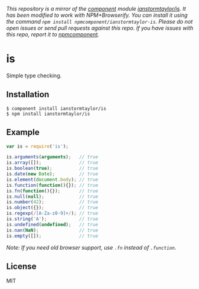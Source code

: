 *This repository is a mirror of the [component](http://component.io) module [ianstormtaylor/is](http://github.com/ianstormtaylor/is). It has been modified to work with NPM+Browserify. You can install it using the command `npm install npmcomponent/ianstormtaylor-is`. Please do not open issues or send pull requests against this repo. If you have issues with this repo, report it to [npmcomponent](https://github.com/airportyh/npmcomponent).*
# is
  
  Simple type checking.

## Installation

    $ component install ianstormtaylor/is
    $ npm install ianstormtaylor/is

## Example

```js
var is = require('is');

is.arguments(arguments);   // true
is.array([]);              // true
is.boolean(true);          // true
is.date(new Date);         // true
is.element(document.body); // true
is.function(function(){}); // true
is.fn(function(){});       // true
is.null(null);             // true
is.number(42);             // true
is.object({});             // true
is.regexp(/[A-Za-z0-9]+/); // true
is.string('A');            // true
is.undefined(undefined);   // true
is.nan(NaN);               // true
is.empty([]);              // true
```

_Note: If you need old browser support, use `.fn` instead of `.function`._

## License

  MIT
